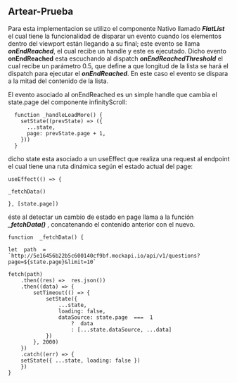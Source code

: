 ## Artear-Prueba
Para esta implementacion se utilizo el componente Nativo llamado ***FlatList*** el cual tiene la funcionalidad de disparar un evento cuando
los elementos dentro del viewport están llegando a su final; este evento se llama ***onEndReached***, el cual recibe un handle y este es ejecutado.
Dicho evento **onEndReached** esta escuchando al dispatch ***onEndReachedThreshold*** el cual recibe un parámetro 0.5, que define a que longitud de la lista se hará el dispatch para ejecutar el ***onEndReached***. En este caso el evento se dispara a la mitad del contenido de la lista.

El evento asociado al onEndReached es un simple handle que cambia el state.page del componente infinityScroll:
```
  function _handleLoadMore() {
    setState((prevState) => ({
      ...state,
      page: prevState.page + 1,
    }))
  }
 ```
dicho state esta asociado a un useEffect que realiza una request al endpoint el cual tiene una ruta dinámica según el estado actual del page:
```
useEffect(() => {

_fetchData()

}, [state.page])
``` 
éste al detectar un cambio de estado en page llama a la función ***_fetchData()*** , concatenando el contenido anterior con el nuevo.
```
function  _fetchData() {

let  path  =  `http://5e16456b22b5c600140cf9bf.mockapi.io/api/v1/questions?page=${state.page}&limit=10`

fetch(path)
	.then((res) =>  res.json())
	.then((data) => {
		setTimeout(() => {
			setState({
				...state,
				loading: false,
				dataSource: state.page  ===  1  
					?  data  
					: [...state.dataSource, ...data]
			})
		}, 2000)
	})
	.catch((err) => {
	setState({ ...state, loading: false })
	})
}
```
